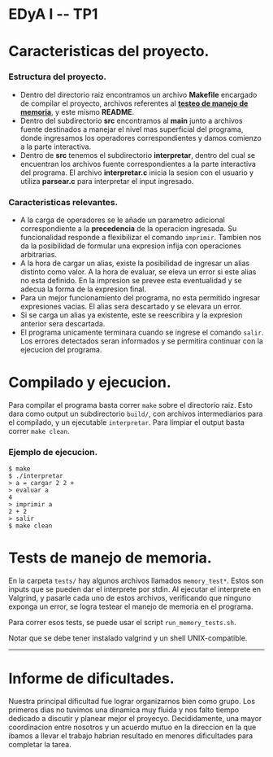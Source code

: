 # EDyA I -- TP1

# Caracteristicas del proyecto.
### Estructura del proyecto.
- Dentro del directorio raiz encontramos un archivo **Makefile**
    encargado de compilar el proyecto, 
    archivos referentes al **[testeo de manejo de memoria](#memtest)**,
    y este mismo **README**.
- Dentro del subdirectorio **src** encontramos al **main** junto a archivos
    fuente destinados a manejar el nivel mas superficial del programa, donde 
    ingresamos los operadores correspondientes y damos comienzo a la parte
    interactiva.
- Dentro de **src** tenemos el subdirectorio **interpretar**, dentro del cual
    se encuentran los archivos fuente correspondientes a la parte interactiva del
    programa. El archivo **interpretar.c** inicia la sesion con el usuario y utiliza
    **parsear.c** para interpretar el input ingresado.
### Caracteristicas relevantes.
- A la carga de operadores se le añade un parametro adicional correspondiente a la
  **precedencia** de la operacion ingresada. Su funcionalidad responde a flexibilizar el comando
  `imprimir`. Tambien nos da la posibilidad de formular una expresion infija con operaciones arbitrarias.
- A la hora de cargar un alias, existe la posibilidad de ingresar un alias distinto como valor.
  A la hora de evaluar, se eleva un error si este alias no esta definido.
  En la impresion se prevee esta eventualidad y se adecua la forma de la expresion final.
- Para un mejor funcionamiento del programa, no esta permitido ingresar expresiones vacias.
  El alias sera descartado y se elevara un error.
- Si se carga un alias ya existente, este se reescribira y la expresion anterior sera descartada.
- El programa unicamente terminara cuando se ingrese el comando `salir`. Los errores detectados seran
  informados y se permitira continuar con la ejecucion del programa.
    


# Compilado y ejecucion.
Para compilar el programa basta correr `make` sobre el directorio raiz.
Esto dara como output un subdirectorio `build/`, con archivos intermediarios
para el compilado, y un ejecutable `interpretar`. Para limpiar el output basta
correr `make clean`. 

### Ejemplo de ejecucion.

```shell
$ make
$ ./interpretar
> a = cargar 2 2 +
> evaluar a
4
> imprimir a
2 + 2
> salir
$ make clean
```


# Tests de manejo de memoria. <a name = memtest></a>

En la carpeta `tests/` hay algunos archivos llamados `memory_test*`. Estos son
inputs que se pueden dar el interprete por stdin. Al ejecutar el interprete en
Valgrind, y pasarle cada uno de estos archivos, verificando que ninguno exponga
un error, se logra testear el manejo de memoria en el programa.

Para correr esos tests, se puede usar el script `run_memory_tests.sh`.

Notar que se debe tener instalado valgrind y un shell UNIX-compatible.

- - - -
# Informe de dificultades.
Nuestra principal dificultad fue lograr organizarnos bien como grupo. Los primeros
dias no tuvimos una dinamica muy fluida y nos falto tiempo dedicado a discutir y 
planear mejor el proyecyo. Decididamente, una mayor coordinacion entre nosotros 
y un acuerdo mutuo en la direccion en la que ibamos a llevar el trabajo habrian 
resultado en menores dificultades para completar la tarea. 
